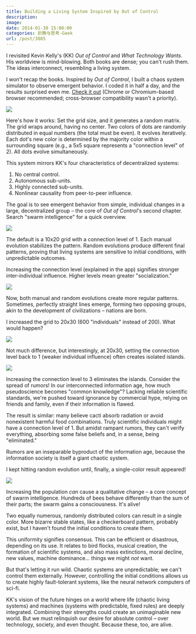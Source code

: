 ```yaml
---
title: Building a Living System Inspired by Out of Control
description:
image:
date: 2014-01-30 15:00:00
categories: 折腾与思考-Geek
url: /post/3085
---
```


I revisited Kevin Kelly's (KK) *Out of Control* and *What Technology Wants*. His worldview is mind-blowing. Both books are dense; you can't rush them. The ideas interconnect, resembling a living system.

I won't recap the books. Inspired by *Out of Control*, I built a chaos system simulator to observe emergent behavior. I coded it in half a day, and the results surprised even me. [Check it out](http://greenzorro.github.io/chaos/) (Chrome or Chromium-based browser recommended; cross-browser compatibility wasn't a priority).

[![](https://cdn.victor42.work/posts/2014-01/01-30/1.png)](http://greenzorro.github.io/chaos/)

Here's how it works: Set the grid size, and it generates a random matrix. The grid wraps around, having no center. Two colors of dots are randomly distributed in equal numbers (the total must be even). It evolves iteratively. Each dot's new color is determined by the majority color within a surrounding square (e.g., a 5x5 square represents a "connection level" of 2). All dots evolve simultaneously.

This system mirrors KK's four characteristics of decentralized systems:

1.  No central control.
2.  Autonomous sub-units.
3.  Highly connected sub-units.
4.  Nonlinear causality from peer-to-peer influence.

The goal is to see emergent behavior from simple, individual changes in a large, decentralized group – the core of *Out of Control*'s second chapter. Search "swarm intelligence" for a quick overview.

![](https://cdn.victor42.work/posts/2014-01/01-30/2.png)

The default is a 10x20 grid with a connection level of 1. Each manual evolution stabilizes the pattern. Random evolutions produce different final patterns, proving that living systems are sensitive to initial conditions, with unpredictable outcomes.

Increasing the connection level (explained in the app) signifies stronger inter-individual influence. Higher levels mean greater "socialization."

![](https://cdn.victor42.work/posts/2014-01/01-30/3.png)

Now, both manual and random evolutions create more regular patterns. Sometimes, perfectly straight lines emerge, forming two opposing groups, akin to the development of civilizations – nations are born.

I increased the grid to 20x30 (600 "individuals" instead of 200). What would happen?

![](https://cdn.victor42.work/posts/2014-01/01-30/4.png)

Not much difference, but interestingly, at 20x30, setting the connection level back to 1 (weaker individual influence) often creates isolated islands.

![](https://cdn.victor42.work/posts/2014-01/01-30/5.png)

Increasing the connection level to 3 eliminates the islands. Consider the spread of rumors! In our interconnected information age, how much pseudoscience becomes "common knowledge"? Lacking reliable scientific standards, we're pushed toward ignorance by commercial hype, relying on friends and family, even if their information is flawed.

The result is similar: many believe cacti absorb radiation or avoid nonexistent harmful food combinations. Truly scientific individuals might have a connection level of 1. But amidst rampant rumors, they can't verify everything, absorbing some false beliefs and, in a sense, being "eliminated."

Rumors are an inseparable byproduct of the information age, because the information society is itself a giant chaotic system.

I kept hitting random evolution until, finally, a single-color result appeared!

![](https://cdn.victor42.work/posts/2014-01/01-30/6.png)

Increasing the population *can* cause a qualitative change – a core concept of swarm intelligence. Hundreds of bees behave differently than the sum of their parts; the swarm gains a consciousness. It's alive!

Two equally numerous, randomly distributed colors can result in a single color. More bizarre stable states, like a checkerboard pattern, probably exist, but I haven't found the initial conditions to create them.

This uniformity signifies consensus. This can be efficient or disastrous, depending on its use. It relates to bird flocks, musical creation, the formation of scientific systems, and also mass extinctions, moral decline, new values, machine dominance... things we might *not* want.

But that's letting it run wild. Chaotic systems are unpredictable; we can't control them externally. However, controlling the initial conditions allows us to create highly fault-tolerant systems, like the neural network computers of sci-fi.

KK's vision of the future hinges on a world where life (chaotic living systems) and machines (systems with predictable, fixed rules) are deeply integrated. Combining their strengths could create an unimaginable new world. But we must relinquish our desire for absolute control – over technology, society, and even thought. Because these, too, are alive.